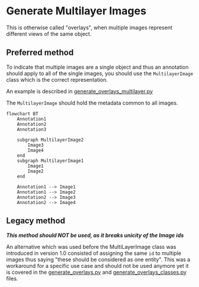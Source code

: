 # Generate Multilayer Images

This is otherwise called "overlays", when multiple images represent different views of the same object.

## Preferred method

To indicate that multiple images are a single object and thus an annotation should apply to all of the single images, you should use the `MultilayerImage` class which is the correct representation.

An example is described in [generate_overlays_multilayer.py](generate_overlays_multilayer.py)

The `MultilayerImage` should hold the metadata common to all images.

```mermaid
flowchart BT
    Annotation1
    Annotation2
    Annotation3

    subgraph MultilayerImage2
        Image3
        Image4
    end
    subgraph MultilayerImage1
        Image1
        Image2
    end

    Annotation1 --> Image1
    Annotation1 --> Image2
    Annotation2 --> Image3
    Annotation2 --> Image4

```

## Legacy method

***This method should NOT be used, as it breaks unicity of the Image ids***

An alternative which was used before the MultiLayerImage class was introduced in version 1.0 consisted of assigning the same `id` to multiple images thus saying "these should be considered as one entity". This was a workaround for a specific use case and should not be used anymore yet it is covered in the [generate_overlays.py](generate_overlays.py) and [generate_overlays_classes.py](generate_overlays_classes.py) files.
